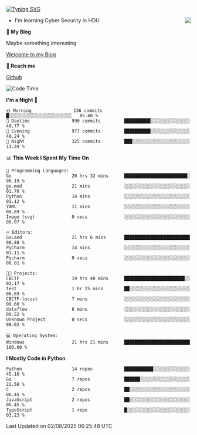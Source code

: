 [![Typing SVG](https://readme-typing-svg.herokuapp.com?font=Fira+Code&pause=1000&random=false&width=450&height=60&lines=Hello+%F0%9F%91%8B%F0%9F%8F%BB;I'm+JBNRZ)](https://git.io/typing-svg)

<a href="#">
  <img align="right" src="https://github-readme-stats.vercel.app/api?username=JBNRZ&show_icons=true&bg_color=15,f2f7fd,E0EAFC" />
</a>

- I'm learning Cyber Security in HDU

 **🌱 My Blog**

Maybe something interesting

[Welcome to my Blog](https://jbnrz.com.cn/)

 **💬 Reach me** 

[Github](https://github.com/JBNRZ)


<!--START_SECTION:waka-->
![Code Time](http://img.shields.io/badge/Code%20Time-1%2C349%20hrs%2057%20mins-blue)

**I'm a Night 🦉** 

```text
🌞 Morning                136 commits         █░░░░░░░░░░░░░░░░░░░░░░░░   05.60 % 
🌆 Daytime                990 commits         ██████████░░░░░░░░░░░░░░░   40.77 % 
🌃 Evening                977 commits         ██████████░░░░░░░░░░░░░░░   40.24 % 
🌙 Night                  325 commits         ███░░░░░░░░░░░░░░░░░░░░░░   13.39 % 
```


📊 **This Week I Spent My Time On** 

```text
💬 Programming Languages: 
Go                       20 hrs 32 mins      ████████████████████████░   96.19 % 
go.mod                   21 mins             ░░░░░░░░░░░░░░░░░░░░░░░░░   01.70 % 
Python                   14 mins             ░░░░░░░░░░░░░░░░░░░░░░░░░   01.12 % 
YAML                     11 mins             ░░░░░░░░░░░░░░░░░░░░░░░░░   00.89 % 
Image (svg)              0 secs              ░░░░░░░░░░░░░░░░░░░░░░░░░   00.07 % 

🔥 Editors: 
GoLand                   21 hrs 6 mins       █████████████████████████   98.88 % 
PyCharm                  14 mins             ░░░░░░░░░░░░░░░░░░░░░░░░░   01.11 % 
Pycharm                  0 secs              ░░░░░░░░░░░░░░░░░░░░░░░░░   00.01 % 

🐱‍💻 Projects: 
CBCTF                    19 hrs 40 mins      ███████████████████████░░   92.17 % 
test                     1 hr 25 mins        ██░░░░░░░░░░░░░░░░░░░░░░░   06.69 % 
CBCTF-locust             7 mins              ░░░░░░░░░░░░░░░░░░░░░░░░░   00.60 % 
dataflow                 6 mins              ░░░░░░░░░░░░░░░░░░░░░░░░░   00.52 % 
Unknown Project          0 secs              ░░░░░░░░░░░░░░░░░░░░░░░░░   00.02 % 

💻 Operating System: 
Windows                  21 hrs 21 mins      █████████████████████████   100.00 % 
```

**I Mostly Code in Python** 

```text
Python                   14 repos            ███████████░░░░░░░░░░░░░░   45.16 % 
Go                       7 repos             ██████░░░░░░░░░░░░░░░░░░░   22.58 % 
C                        2 repos             ██░░░░░░░░░░░░░░░░░░░░░░░   06.45 % 
JavaScript               2 repos             ██░░░░░░░░░░░░░░░░░░░░░░░   06.45 % 
TypeScript               1 repo              █░░░░░░░░░░░░░░░░░░░░░░░░   03.23 % 
```




 Last Updated on 02/08/2025 06:25:48 UTC
<!--END_SECTION:waka-->
